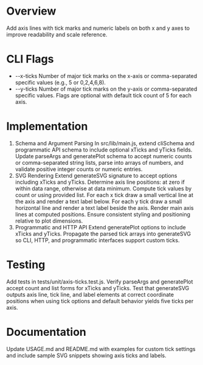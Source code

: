 # Overview
Add axis lines with tick marks and numeric labels on both x and y axes to improve readability and scale reference.

# CLI Flags
- --x-ticks <count or list>  Number of major tick marks on the x-axis or comma-separated specific values (e.g., 5 or 0,2,4,6,8).
- --y-ticks <count or list>  Number of major tick marks on the y-axis or comma-separated specific values.
Flags are optional with default tick count of 5 for each axis.

# Implementation
1. Schema and Argument Parsing
   In src/lib/main.js, extend cliSchema and programmatic API schema to include optional xTicks and yTicks fields. Update parseArgs and generatePlot schema to accept numeric counts or comma-separated string lists, parse into arrays of numbers, and validate positive integer counts or numeric entries.
2. SVG Rendering
   Extend generateSVG signature to accept options including xTicks and yTicks. Determine axis line positions: at zero if within data range, otherwise at data minimum. Compute tick values by count or using provided list. For each x tick draw a small vertical line at the axis and render a text label below. For each y tick draw a small horizontal line and render a text label beside the axis. Render main axis lines at computed positions. Ensure consistent styling and positioning relative to plot dimensions.
3. Programmatic and HTTP API
   Extend generatePlot options to include xTicks and yTicks. Propagate the parsed tick arrays into generateSVG so CLI, HTTP, and programmatic interfaces support custom ticks.

# Testing
Add tests in tests/unit/axis-ticks.test.js. Verify parseArgs and generatePlot accept count and list forms for xTicks and yTicks. Test that generateSVG outputs axis line, tick line, and label elements at correct coordinate positions when using tick options and default behavior yields five ticks per axis.

# Documentation
Update USAGE.md and README.md with examples for custom tick settings and include sample SVG snippets showing axis ticks and labels.